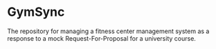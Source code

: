 # GymSync
The repository for managing a fitness center management system as a response to a mock Request-For-Proposal for a university course.


